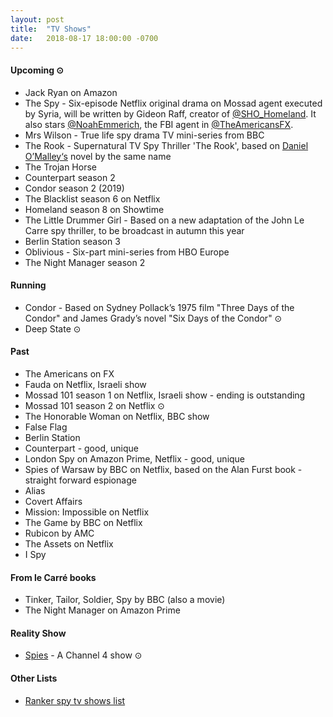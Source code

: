 ```yaml
---
layout: post
title:  "TV Shows"
date:   2018-08-17 18:00:00 -0700
---
```


#### Upcoming ⊙
* Jack Ryan on Amazon
* The Spy - Six-episode Netflix original drama on Mossad agent executed by Syria, will be written by Gideon Raff, creator of [@SHO_Homeland](https://twitter.com/SHO_Homeland). It also stars [@NoahEmmerich](https://twitter.com/NoahEmmerich), the FBI agent in [@TheAmericansFX](https://twitter.com/TheAmericansFX).
* Mrs Wilson - True life spy drama TV mini-series from BBC
* The Rook - Supernatural TV Spy Thriller 'The Rook', based on [Daniel O’Malley‘s](https://twitter.com/DenimAlley) novel by the same name
* The Trojan Horse
* Counterpart season 2
* Condor season 2 (2019)
* The Blacklist season 6 on Netflix
* Homeland season 8 on Showtime
* The Little Drummer Girl - Based on a new adaptation of the John Le Carre spy thriller, to be broadcast in autumn this year
* Berlin Station season 3
* Oblivious - Six-part mini-series from HBO Europe
* The Night Manager season 2

#### Running
* Condor - Based on Sydney Pollack’s 1975 film "Three Days of the Condor" and James Grady’s novel "Six Days of the Condor" ⊙
* Deep State ⊙

#### Past
* The Americans on FX
* Fauda on Netflix, Israeli show
* Mossad 101 season 1 on Netflix, Israeli show - ending is outstanding
* Mossad 101 season 2 on Netflix ⊙
* The Honorable Woman on Netflix, BBC show
* False Flag
* Berlin Station
* Counterpart - good, unique
* London Spy on Amazon Prime, Netflix - good, unique
* Spies of Warsaw by BBC on Netflix, based on the Alan Furst book - straight forward espionage
* Alias
* Covert Affairs
* Mission: Impossible on Netflix
* The Game by BBC on Netflix
* Rubicon by AMC
* The Assets on Netflix
* I Spy

#### From le Carré books
* Tinker, Tailor, Soldier, Spy by BBC (also a movie)
* The Night Manager on Amazon Prime

#### Reality Show
* [Spies](http://www.channel4.com/programmes/spies) - A Channel 4 show ⊙

#### Other Lists
* [Ranker spy tv shows list](http://www.ranker.com/list/spy-tv-shows-and-series/reference)
